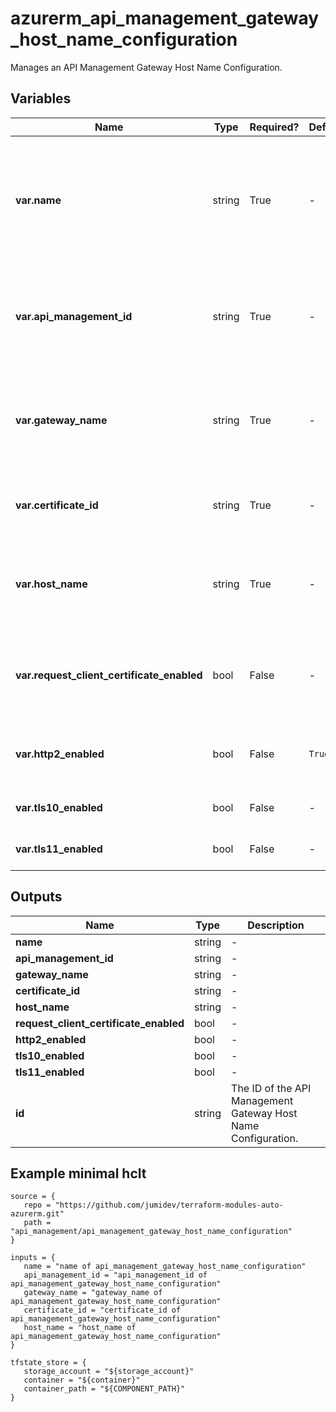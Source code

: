 # azurerm_api_management_gateway_host_name_configuration

Manages an API Management Gateway Host Name Configuration.

## Variables

| Name | Type | Required? |  Default  |  Description |
| ---- | ---- | --------- |  ----------- | ----------- |
| **var.name** | string | True | -  |  The name of the API Management Gateway Host Name Configuration. Changing this forces a new resource to be created. | 
| **var.api_management_id** | string | True | -  |  The ID of the API Management Service. Changing this forces a new resource to be created. | 
| **var.gateway_name** | string | True | -  |  The name of the API Management Gateway. Changing this forces a new resource to be created. | 
| **var.certificate_id** | string | True | -  |  The certificate ID to be used for TLS connection establishment. | 
| **var.host_name** | string | True | -  |  The host name to use for the API Management Gateway Host Name Configuration. | 
| **var.request_client_certificate_enabled** | bool | False | -  |  Whether the API Management Gateway requests a client certificate. | 
| **var.http2_enabled** | bool | False | `True`  |  Whether HTTP/2.0 is supported. Defaults to `true`. | 
| **var.tls10_enabled** | bool | False | -  |  Whether TLS 1.0 is supported. | 
| **var.tls11_enabled** | bool | False | -  |  Whether TLS 1.1 is supported. | 



## Outputs

| Name | Type | Description |
| ---- | ---- | --------- | 
| **name** | string  | - | 
| **api_management_id** | string  | - | 
| **gateway_name** | string  | - | 
| **certificate_id** | string  | - | 
| **host_name** | string  | - | 
| **request_client_certificate_enabled** | bool  | - | 
| **http2_enabled** | bool  | - | 
| **tls10_enabled** | bool  | - | 
| **tls11_enabled** | bool  | - | 
| **id** | string  | The ID of the API Management Gateway Host Name Configuration. | 

## Example minimal hclt

```hcl
source = {
   repo = "https://github.com/jumidev/terraform-modules-auto-azurerm.git" 
   path = "api_management/api_management_gateway_host_name_configuration" 
}

inputs = {
   name = "name of api_management_gateway_host_name_configuration" 
   api_management_id = "api_management_id of api_management_gateway_host_name_configuration" 
   gateway_name = "gateway_name of api_management_gateway_host_name_configuration" 
   certificate_id = "certificate_id of api_management_gateway_host_name_configuration" 
   host_name = "host_name of api_management_gateway_host_name_configuration" 
}

tfstate_store = {
   storage_account = "${storage_account}" 
   container = "${container}" 
   container_path = "${COMPONENT_PATH}" 
}


```